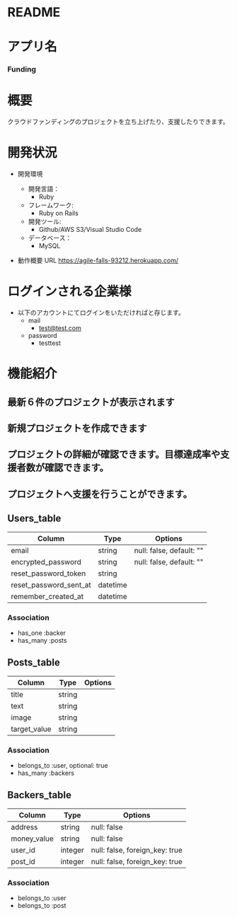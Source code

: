 # README

# アプリ名
### Funding

# 概要
クラウドファンディングのプロジェクトを立ち上げたり、支援したりできます。

# 開発状況
- 開発環境

  - 開発言語：  
    - Ruby
  - フレームワーク:  
    - Ruby on Rails  
  - 開発ツール:  
    - Github/AWS S3/Visual Studio Code  
  - データベース：  
    - MySQL  

- 動作概要 URL https://agile-falls-93212.herokuapp.com/

# ログインされる企業様
- 以下のアカウントにてログインをいただければと存じます。
  - mail
    - test@test.com
  - password
    - testtest

# 機能紹介

## 最新６件のプロジェクトが表示されます


## 新規プロジェクトを作成できます


## プロジェクトの詳細が確認できます。目標達成率や支援者数が確認できます。


## プロジェクトへ支援を行うことができます。

 ## Users_table

|Column|Type|Options|
|------|----|-------|
|email|string|null: false, default: ""|
|encrypted_password|string|null: false, default: ""|
|reset_password_token|string||
|reset_password_sent_at|datetime||
|remember_created_at|datetime||

### Association

- has_one :backer
- has_many :posts


 ## Posts_table

|Column|Type|Options|
|------|----|-------|
|title|string||
|text|string||
|image|string||
|target_value|string||

### Association

- belongs_to :user, optional: true
- has_many :backers


 ## Backers_table

|Column|Type|Options|
|------|----|-------|
|address|string|null: false|
|money_value|string|null: false|
|user_id|integer|null: false, foreign_key: true|
|post_id|integer|null: false, foreign_key: true|

### Association

- belongs_to :user
- belongs_to :post